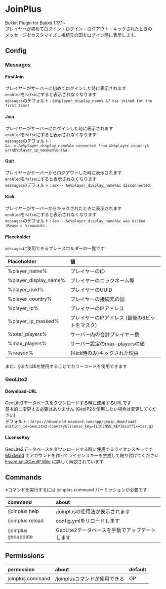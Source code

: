 # JoinPlus

Bukkit Plugin for Bukkit 1.17.1~  
プレイヤーが初めてログイン・ログイン・ログアウト・キックされたときの  
メッセージをカスタマイズし接続元の国をログイン時に表示します。

## Config
### Messages
#### FirstJoin
プレイヤーがサーバーに初めてログインした時に表示されます  
`enabled`を`false`にすると表示されなくなります  
`messages`のデフォルト : `&b%player_display_name% &7 has joined for the first time!`  

#### Join
プレイヤーがサーバーにログインした時に表示されます  
`enabled`を`false`にすると表示されなくなります  
`messages`のデフォルト :   
`&a--> &e%player_display_name%&a connected from &b%player_country% &r(&b%player_ip_masked%&r)&a.`  

#### Quit
プレイヤーがサーバーからログアウトした時に表示されます  
`enabled`を`false`にすると表示されなくなります  
`messages`のデフォルト : `&c<-- &e%player_display_name%&c disconnected.`

#### Kick
プレイヤーがサーバーからキックされたときに表示されます  
`enabled`を`false`にすると表示されなくなります  
`messages`のデフォルト : `&c<-- &e%player_display_name%&c was kicked (Reason: %reason%).`

#### Placeholder
`messages`に使用できるプレースホルダーの一覧です

| Placeholder           | 値                          |
|:----------------------|:---------------------------|
| %player_name%         | プレイヤーのID                   |
| %player_display_name% | プレイヤーのニックネーム等              |
| %player_uuid%         | プレイヤーのUUID                 |
| %player_country%      | プレイヤーの接続元の国                |
| %player_ip%           | プレイヤーのIPアドレス               |
| %player_ip_masked%    | プレイヤーのIPアドレス (最後の8ビットをマスク) |
| %total_players%       | サーバー内の合計プレイヤー数             |
| %max_players%         | サーバー設定のmax-playersの値       |
| %reason%              | (Kick時のみ)キックされた理由          |

また、§または&を使用することでカラーコードを使用できます

### GeoLite2
#### Download-URL
GeoLite2データベースをダウンロードする時に使用するURLです  
基本的に変更する必要はありません (GeoIP2を使用したい場合は変更してください)  
デフォルト : `https://download.maxmind.com/app/geoip_download?edition_id=GeoLite2-Country&license_key={LICENSE_KEY}&suffix=tar.gz`

#### LicenseKey
GeoLite2データベースをダウンロードする時に使用するライセンスキーです  
[MaxMind](https://dev.maxmind.com/geoip/geolite2-free-geolocation-data?lang=en#accessing-geolite2-free-geolocation-data)
でアカウントを作ってライセンスキーを生成して貼り付けてください  
[EssentialsXGeoIP Wiki](https://essentialsx.net/wiki/GeoIP.html)
に詳しく解説されています

## Commands

※コマンドを実行するには joinplus.command パーミッションが必要です

| command             | about                       |
|:--------------------|:----------------------------|
| /joinplus help      | /joinplusの使用法か表示されます        |
| /joinplus reload    | config.ymlをリロードします          |
| /joinplus geoupdate | GeoLite2データベースを手動でアップデートします |

## Permissions

| permission       | about               | default |
|:-----------------|:--------------------|:--------|
| joinplus.command | /joinplusコマンドが使用できる | OP      |
